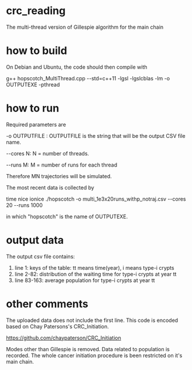 # crc_reading
The multi-thread version of Gillespie algorithm for the main chain

# how to build
On Debian and Ubuntu, the code should then compile with

g++ hopscotch_MultiThread.cpp --std=c++11 -lgsl -lgslcblas -lm -o OUTPUTEXE -pthread

# how to run
Required parameters are

-o OUTPUTFILE : OUTPUTFILE is the string that will be the output CSV file name.

--cores N: N = number of threads.

--runs M: M = number of runs for each thread

Therefore MN trajectories will be simulated.

The most recent data is collected by

time nice ionice ./hopscotch -o multi_1e3x20runs_withp_notraj.csv --cores 20 --runs 1000

in which "hopscotch" is the name of OUTPUTEXE.
# output data
The output csv file contains:

1. line 1: keys of the table: tt means time(year), i means type-i crypts 
2. line 2-82: distribution of the waiting time for type-i crypts at year tt
2. line 83-163: average population for type-i crypts at year tt

# other comments
The uploaded data does not include the first line. This code is encoded based on Chay Patersons's CRC_Initiation. 

https://github.com/chaypaterson/CRC_Initiation

Modes other than Gillespie is removed. Data related to population is recorded. The whole cancer initiation procedure is been restricted on it's main chain.


